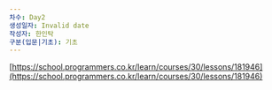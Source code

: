 ```yaml
---
차수: Day2
생성일자: Invalid date
작성자: 한인탁
구분(입문|기초): 기초
---
```

[https://school.programmers.co.kr/learn/courses/30/lessons/181946](https://school.programmers.co.kr/learn/courses/30/lessons/181946)